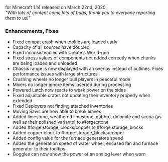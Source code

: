 for Minecraft 1.14 released on March 22nd, 2020.  
_"With lots of content come lots of bugs, thank you to everyone reporting them to us!"_

### Enhancements, Fixes

- Fixed compat crash when tooltips are loaded early
- Capacity of all sources have doubled
- Fixed inconsistencies with Create's World-gen
- Fixed stress values of components not added correctly when chunks are being loaded and unloaded
- Chassis range is now displayed with an overlay instead of outlines. Fixes performance issues with large structures
- Crushing wheels no longer pull players in peaceful mode
- Mixers no longer ignore items inserted during processing
- Powered Latch now reacts to weak power on the sides
- Fixed adjustable crates not updating their inventory properly when extended
- Fixed Deployers not finding attached inventories
- Moving Saws are now able to break leaves
- Added limestone, weathered limestone, gabbro, dolomite and scoria (as well as their polished variants) to #forge:stone
- Added #forge:storage_blocks/copper to #forge:storage_blocks
- Added copper block to #forge:storage_blocks/copper
- Added config value for the furnace generators speed
- Added the generation speed of water wheel, encased fan and furnace generator to their tooltips
- Goggles can now show the power of an analog lever when worn
